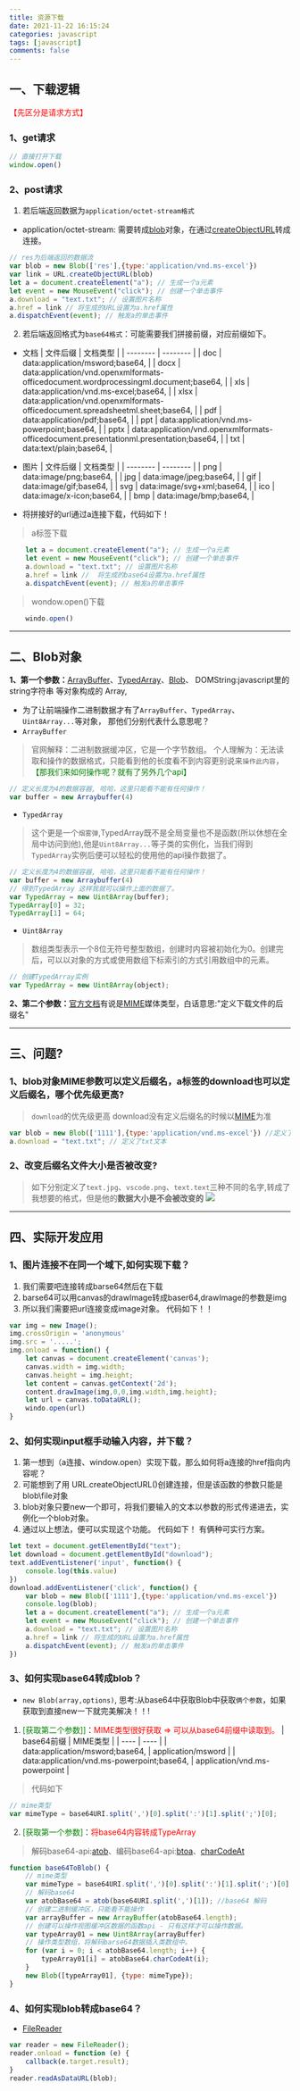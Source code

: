 ```yaml
---
title: 资源下载
date: 2021-11-22 16:15:24
categories: javascript
tags: [javascript]
comments: false
---
```


## 一、下载逻辑
<font color="red">【先区分是请求方式】</font>

### 1、get请求
```javascript
// 直接打开下载
window.open()
```
### 2、post请求

1. 若后端返回数据为`application/octet-stream格式`
- application/octet-stream: 需要转成[blob](https://developer.mozilla.org/zh-CN/docs/Web/API/Blob/Blob)对象，在通过[createObjectURL](https://developer.mozilla.org/zh-CN/docs/Web/API/URL/createObjectURL)转成连接。
```javascript
// res为后端返回的数据流
var blob = new Blob(['res'],{type:'application/vnd.ms-excel'})
var link = URL.createObjectURL(blob)
let a = document.createElement("a"); // 生成一个a元素
let event = new MouseEvent("click"); // 创建一个单击事件
a.download = "text.txt"; // 设置图片名称
a.href = link // 将生成的URL设置为a.href属性
a.dispatchEvent(event); // 触发a的单击事件
```

<!-- more -->


2. 若后端返回格式为`base64格式`：可能需要我们拼接前缀，对应前缀如下。	
- 文档
|  文件后缀   | 文档类型  |
|  --------  | --------  |
| doc  | data:application/msword;base64, |
| docx  | data:application/vnd.openxmlformats-officedocument.wordprocessingml.document;base64, |
| xls  | data:application/vnd.ms-excel;base64, |
| xlsx  | data:application/vnd.openxmlformats-officedocument.spreadsheetml.sheet;base64, |
| pdf  | data:application/pdf;base64, |
| ppt  | data:application/vnd.ms-powerpoint;base64, |
| pptx  | data:application/vnd.openxmlformats-officedocument.presentationml.presentation;base64, |
| txt  | data:text/plain;base64, |
	
- 图片
|  文件后缀   | 文档类型  |
|  --------  | --------  |
| png  | data:image/png;base64, |
| jpg  | data:image/jpeg;base64, |
| gif  | data:image/gif;base64, |
| svg  | data:image/svg+xml;base64, |
| ico  | data:image/x-icon;base64, |
| bmp  | data:image/bmp;base64, |
- 将拼接好的url通过a连接下载，代码如下！
> a标签下载
```javascript   
	let a = document.createElement("a"); // 生成一个a元素
	let event = new MouseEvent("click"); // 创建一个单击事件
	a.download = "text.txt"; // 设置图片名称
	a.href = link //  将生成的base64设置为a.href属性
	a.dispatchEvent(event); // 触发a的单击事件
```
> wondow.open()下载
```javascript
	windo.open()
```

----

## 二、Blob对象
**1、第一个参数：**[ArrayBuffer](https://developer.mozilla.org/zh-CN/docs/Web/JavaScript/Reference/Global_Objects/ArrayBuffer)、[TypedArray](https://developer.mozilla.org/zh-CN/docs/Web/JavaScript/Reference/Global_Objects/TypedArray)、[Blob](https://developer.mozilla.org/zh-CN/docs/Web/API/Blob/Blob)、 DOMString:javascript里的string字符串 等对象构成的 Array,
- 为了让前端操作二进制数据才有了`ArrayBuffer`、`TypedArray`、`Uint8Array...`等对象， 那他们分别代表什么意思呢？
- `ArrayBuffer`
> 官网解释：二进制数据缓冲区，它是一个字节数组。 个人理解为：无法读取和操作的数据格式，只能看到他的长度看不到内容更别说来`操作此内容`，<font color="green">【那我们来如何操作呢？就有了另外几个api】</font>
```javascript
// 定义长度为4的数据容器, 哈哈，这里只能看不能有任何操作！
var buffer = new Arraybuffer(4)
```
- `TypedArray`
> 这个更是一个`烟雾弹`,TypedArray既不是全局变量也不是函数(所以休想在全局中访问到他),他是`Uint8Array...`等子类的实例化，当我们得到`TypedArray`实例后便可以轻松的使用他的api操作数据了。
```javascript
// 定义长度为4的数据容器, 哈哈，这里只能看不能有任何操作！
var buffer = new Arraybuffer(4)
// 得到TypedArray 这样我就可以操作上面的数据了。
var TypedArray = new Uint8Array(buffer);
TypedArray[0] = 32;
TypedArray[1] = 64;
```
- `Uint8Array`
> 数组类型表示一个8位无符号整型数组，创建时内容被初始化为0。创建完后，可以以对象的方式或使用数组下标索引的方式引用数组中的元素。	
```javascript 
// 创建TypedArray实例
var TypedArray = new Uint8Array(object);
```

**2、第二个参数：**[官方文档](https://developer.mozilla.org/zh-CN/docs/Web/API/Blob/Blob)有说是[MIME](https://www.w3school.com.cn/media/media_mimeref.asp)媒体类型，白话意思:"定义下载文件的后缀名"

----

## 三、问题?
### 1、blob对象MIME参数可以定义后缀名，a标签的download也可以定义后缀名，哪个优先级更高?
> `download`的优先级更高
> download没有定义后缀名的时候以[MIME](https://www.w3school.com.cn/media/media_mimeref.asp)为准
```javascript
var blob = new Blob(['1111'],{type:'application/vnd.ms-excel'}) //定义了exce表格
a.download = "text.txt"; // 定义了txt文本
```

### 2、改变后缀名文件大小是否被改变?
> 如下分别定义了`text.jpg`、`vscode.png`、`text.text`三种不同的名字,转成了我想要的格式，但是他的**数据大小是不会被改变的**
![](/images/download/download01.png)

----

## 四、实际开发应用
### 1、图片连接不在同一个域下,如何实现下载？
1. 我们需要吧连接转成barse64然后在下载
2. barse64可以用canvas的drawImage转成baser64,drawImage的参数是img
3. 所以我们需要把url连接变成image对象。 代码如下！！
```javascript
var img = new Image();
img.crossOrigin = 'anonymous'
img.src = '.....';
img.onload = function() {
	let canvas = document.createElement('canvas');
	canvas.width = img.width;
	canvas.height = img.height;
	let content = canvas.getContext('2d');
	content.drawImage(img,0,0,img.width,img.height);
	let url = canvas.toDataURL();
	windo.open(url)
}
```

### 2、如何实现input框手动输入内容，并下载？
1. 第一想到（a连接、window.open）实现下载，那么如何将a连接的href指向内容呢？
2. 可能想到了用 URL.createObjectURL()创建连接，但是该函数的参数只能是 blob\file对象
3. blob对象只要new一个即可，将我们要输入的文本以参数的形式传递进去，实例化一个blob对象。
4. 通过以上想法，便可以实现这个功能。  代码如下！ 有俩种可实行方案。
```javascript
let text = document.getElementById("text");
let download = document.getElementById("download");
text.addEventListener('input', function() {
	console.log(this.value)
})
download.addEventListener('click', function() {
	var blob = new Blob(['1111'],{type:'application/vnd.ms-excel'})
	console.log(blob);
	let a = document.createElement("a"); // 生成一个a元素
	let event = new MouseEvent("click"); // 创建一个单击事件
	a.download = "text.txt"; // 设置图片名称
	a.href = link // 将生成的URL设置为a.href属性
	a.dispatchEvent(event); // 触发a的单击事件
})
```

### 3、如何实现base64转成blob？
- `new Blob(array,options)`, 思考:从base64中获取Blob中获取`俩个参数`，如果获取到直接new一下就完美解决！！!
1. <font color="green">[获取第二个参数]]</font>：<font color="red">MIME类型很好获取 => 可以从base64前缀中读取到。	</font>
| base64前缀 | MIME类型 |
| ---- | ---- |
|   data:application/msword;base64,   |  application/msword    |
|   data:application/vnd.ms-powerpoint;base64,   |  application/vnd.ms-powerpoint   |
> 代码如下
```javascript
// mime类型
var mimeType = base64URI.split(',')[0].split(':')[1].split(';')[0]; 
```

2. <font color="green">[获取第一个参数]</font>：<font color="red">将base64内容转成TypeArray</font>
> 解码base64-api:[atob](https://developer.mozilla.org/en-US/docs/Web/API/atob)、编码base64-api:[btoa](https://developer.mozilla.org/en-US/docs/Web/API/btoa)、[charCodeAt](https://developer.mozilla.org/zh-CN/docs/Web/JavaScript/Reference/Global_Objects/String/charCodeAt)
```javascript
function base64ToBlob() {
	// mime类型
	var mimeType = base64URI.split(',')[0].split(':')[1].split(';')[0]; 
	// 解码base64
	var atobBase64 = atob(base64URI.split(',')[1]); //base64 解码
	// 创建二进制缓冲区，只能看不能操作
	var arrayBuffer = new ArrayBuffer(atobBase64.length);
	// 创建可以操作视图缓冲区数据的函数api - 只有这样才可以操作数据。
	var typeArray01 = new Uint8Array(arrayBuffer)
	// 操作类型数组，将解码barse64数据插入类数组中。
	for (var i = 0; i < atobBase64.length; i++) {
		typeArray01[i] = atobBase64.charCodeAt(i);
	}
	new Blob([typeArray01], {type: mimeType});
}
```


### 4、如何实现blob转成base64？
- [FileReader](https://developer.mozilla.org/zh-CN/docs/Web/API/FileReader)
```javascript
var reader = new FileReader();
reader.onload = function (e) {
	callback(e.target.result);
}
reader.readAsDataURL(blob);

```